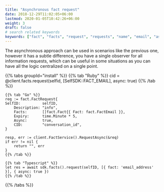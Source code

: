 ```yaml
---
title: "Asynchronous fact request"
date: 2018-12-29T11:02:05+06:00
lastmod: 2020-01-05T10:42:26+06:00
weight: 3
draft: false
# search related keywords
keywords: ["fact", "facts", "request", "requests", "name", "email", "async"]
---
```

The asynchronous approach can be used in scenarios like the previous one, however it has a subtle difference, you have a single observer for all information requests, which can be useful in some situations as you can have all the logic centralized on a single point.



{{% tabs groupId="install" %}}
    {{% tab "Ruby" %}}
    cid = @client.facts.request(selfid, [SelfSDK::FACT_EMAIL], async: true)
    {{% /tab %}}

    {{% tab "Go" %}}
    req := fact.FactRequest{
    SelfID:          selfID,
        Description: "info",
        Facts:       []fact.Fact{{ Fact: fact.FactEmail }},
        Expiry:      time.Minute * 5,
        Async:       true,
        CID:         "conversation_id",
    }

    resp, err := client.FactService().RequestAsync(&req)
    if err != nil {
        return "", err
    }
    {{% /tab %}}

    {{% tab "Typescript" %}}
    let res = await sdk.facts().request(selfID, [{ fact: 'email_address' }], { async: true })
    {{% /tab %}}
{{% /tabs %}}
